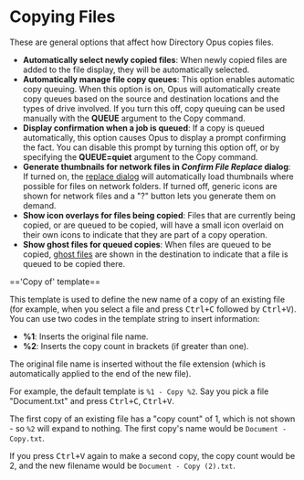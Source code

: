 # Copying Files

These are general options that affect how Directory Opus copies files.

- **Automatically select newly copied files**: When newly copied files are added to the file display, they will be automatically selected.
- **Automatically manage file copy queues**: This option enables automatic copy queuing. When this option is on, Opus will automatically create copy queues based on the source and destination locations and the types of drive involved. If you turn this off, copy queuing can be used manually with the **QUEUE** argument to the Copy command. 
- **Display confirmation when a job is queued**: If a copy is queued automatically, this option causes Opus to display a prompt confirming the fact. You can disable this prompt by turning this option off, or by specifying the **QUEUE=quiet** argument to the Copy command.
- **Generate thumbnails for network files in *Confirm File Replace* dialog**: If turned on, the [replace dialog](/Manual/file_operations/copying_moving_and_deleting_files/the_confirm_file_replace_dialog.md) will automatically load thumbnails where possible for files on network folders. If turned off, generic icons are shown for network files and a "?" button lets you generate them on demand.
- **Show icon overlays for files being copied**: Files that are currently being copied, or are queued to be copied, will have a small icon overlaid on their own icons to indicate that they are part of a copy operation.
- **Show ghost files for queued copies**: When files are queued to be copied, [ghost files](/Manual/file_operations/copying_moving_and_deleting_files/copy_queues/ghost_files.md) are shown in the destination to indicate that a file is queued to be copied there.

  
=='Copy of' template==

This template is used to define the new name of a copy of an existing file (for example, when you select a file and press <kbd>Ctrl+C</kbd> followed by <kbd>Ctrl+V</kbd>). You can use two codes in the template string to insert information:

- **%1**: Inserts the original file name.
- **%2**: Inserts the copy count in brackets (if greater than one).

The original file name is inserted without the file extension (which is automatically applied to the end of the new file).

For example, the default template is `%1 - Copy %2`. Say you pick a file "Document.txt" and press <kbd>Ctrl+C</kbd>, <kbd>Ctrl+V</kbd>.

The first copy of an existing file has a "copy count" of 1, which is not shown - so `%2` will expand to nothing. The first copy's name would be <nobr>`Document - Copy.txt`</nobr>.

If you press <kbd>Ctrl+V</kbd> again to make a second copy, the copy count would be 2, and the new filename would be <nobr>`Document - Copy (2).txt`</nobr>.
